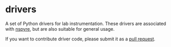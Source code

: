 # drivers
A set of Python drivers for lab instrumentation. These drivers are associated 
with [nspyre](https://nspyre.readthedocs.io/en/latest/), but are also suitable 
for general usage.

If you want to contribute driver code, please submit it as a 
[pull request](http://TODO). 